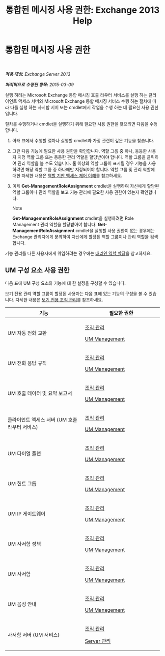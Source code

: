 ﻿---
title: '통합된 메시징 사용 권한: Exchange 2013 Help'
TOCTitle: 통합된 메시징 사용 권한
ms:assetid: d326c3bc-8f33-434a-bf02-a83cc26a5498
ms:mtpsurl: https://technet.microsoft.com/ko-kr/library/Dd638193(v=EXCHG.150)
ms:contentKeyID: 50484220
ms.date: 05/22/2018
mtps_version: v=EXCHG.150
ms.translationtype: MT
---

# 통합된 메시징 사용 권한

 

_**적용 대상:** Exchange Server 2013_

_**마지막으로 수정된 항목:** 2015-03-09_

실행 하려는 Microsoft Exchange 통합 메시징 호출 라우터 서비스를 실행 하는 클라이언트 액세스 서버와 Microsoft Exchange 통합 메시징 서비스 수행 하는 절차에 따라 다를 실행 하는 사서함 서버 또는 cmdlet에서 작업을 수행 하는 데 필요한 사용 권한입니다.

절차를 수행하거나 cmdlet을 실행하기 위해 필요한 사용 권한을 찾으려면 다음을 수행합니다.

1.  아래 표에서 수행할 절차나 실행할 cmdlet과 가장 관련이 깊은 기능을 찾습니다.

2.  그런 다음 기능에 필요한 사용 권한을 확인합니다. 역할 그룹 중 하나, 동등한 사용자 지정 역할 그룹 또는 동등한 관리 역할을 할당받아야 합니다. 역할 그룹을 클릭하여 관리 역할을 볼 수도 있습니다. 둘 이상의 역할 그룹이 표시될 경우 기능을 사용하려면 해당 역할 그룹 중 하나에만 지정되어야 합니다. 역할 그룹 및 관리 역할에 대한 자세한 내용은 [역할 기반 액세스 제어 이해](understanding-role-based-access-control-exchange-2013-help.md)를 참고하세요.

3.  이제 **Get-ManagementRoleAssignment** cmdlet을 실행하여 자신에게 할당된 역할 그룹이나 관리 역할을 보고 기능 관리에 필요한 사용 권한이 있는지 확인합니다.
    

    > [!NOTE]
    > <STRONG>Get-ManagementRoleAssignment</STRONG> cmdlet을 실행하려면 Role Management 관리 역할을 할당받아야 합니다. <STRONG>Get-ManagementRoleAssignment</STRONG> cmdlet을 실행할 사용 권한이 없는 경우에는 Exchange 관리자에게 문의하여 자신에게 할당된 역할 그룹이나 관리 역할을 검색합니다.



기능 관리를 다른 사용자에게 위임하려는 경우에는 [대리인 역할 할당](delegate-role-assignments-exchange-2013-help.md)을 참고하세요.

## UM 구성 요소 사용 권한

다음 표에 UM 구성 요소와 기능에 대 한 설정을 구성할 수 있습니다.

보기 전용 관리 역할 그룹이 할당된 사용자는 다음 표에 있는 기능의 구성을 볼 수 있습니다. 자세한 내용은 [보기 전용 조직 관리](view-only-organization-management-exchange-2013-help.md)를 참조하세요.


<table>
<colgroup>
<col style="width: 50%" />
<col style="width: 50%" />
</colgroup>
<thead>
<tr class="header">
<th>기능</th>
<th>필요한 권한</th>
</tr>
</thead>
<tbody>
<tr class="odd">
<td><p>UM 자동 전화 교환</p></td>
<td><p><a href="organization-management-exchange-2013-help.md">조직 관리</a></p>
<p><a href="um-management-exchange-2013-help.md">UM Management</a></p></td>
</tr>
<tr class="even">
<td><p>UM 전화 응답 규칙</p></td>
<td><p><a href="organization-management-exchange-2013-help.md">조직 관리</a></p>
<p><a href="um-management-exchange-2013-help.md">UM Management</a></p></td>
</tr>
<tr class="odd">
<td><p>UM 호출 데이터 및 요약 보고서</p></td>
<td><p><a href="organization-management-exchange-2013-help.md">조직 관리</a></p>
<p><a href="um-management-exchange-2013-help.md">UM Management</a></p></td>
</tr>
<tr class="even">
<td><p>클라이언트 액세스 서버 (UM 호출 라우터 서비스)</p></td>
<td><p><a href="organization-management-exchange-2013-help.md">조직 관리</a></p>
<p><a href="um-management-exchange-2013-help.md">UM Management</a></p></td>
</tr>
<tr class="odd">
<td><p>UM 다이얼 플랜</p></td>
<td><p><a href="organization-management-exchange-2013-help.md">조직 관리</a></p>
<p><a href="um-management-exchange-2013-help.md">UM Management</a></p></td>
</tr>
<tr class="even">
<td><p>UM 헌트 그룹</p></td>
<td><p><a href="organization-management-exchange-2013-help.md">조직 관리</a></p>
<p><a href="um-management-exchange-2013-help.md">UM Management</a></p></td>
</tr>
<tr class="odd">
<td><p>UM IP 게이트웨이</p></td>
<td><p><a href="organization-management-exchange-2013-help.md">조직 관리</a></p>
<p><a href="um-management-exchange-2013-help.md">UM Management</a></p></td>
</tr>
<tr class="even">
<td><p>UM 사서함 정책</p></td>
<td><p><a href="organization-management-exchange-2013-help.md">조직 관리</a></p>
<p><a href="um-management-exchange-2013-help.md">UM Management</a></p></td>
</tr>
<tr class="odd">
<td><p>UM 사서함</p></td>
<td><p><a href="organization-management-exchange-2013-help.md">조직 관리</a></p>
<p><a href="um-management-exchange-2013-help.md">UM Management</a></p></td>
</tr>
<tr class="even">
<td><p>UM 음성 안내</p></td>
<td><p><a href="organization-management-exchange-2013-help.md">조직 관리</a></p>
<p><a href="um-management-exchange-2013-help.md">UM Management</a></p></td>
</tr>
<tr class="odd">
<td><p>사서함 서버 (UM 서비스)</p></td>
<td><p><a href="organization-management-exchange-2013-help.md">조직 관리</a></p>
<p><a href="server-management-exchange-2013-help.md">Server 관리</a></p></td>
</tr>
</tbody>
</table>

